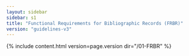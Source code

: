 ```yaml
---
layout: sidebar
sidebar: s1
title: "Functional Requirements for Bibliographic Records (FRBR)"
version: "guidelines-v3"
---
```

{% include content.html version=page.version dir="/01-FRBR" %}